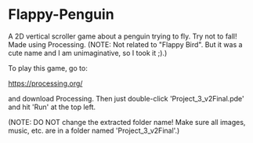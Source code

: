 # Flappy-Penguin
A 2D vertical scroller game about a penguin trying to fly. Try not to fall!
Made using Processing. (NOTE: Not related to "Flappy Bird". But it was a cute name and I am unimaginative, so I took it ;).)

To play this game, go to:

https://processing.org/

and download Processing.
Then just double-click 'Project_3_v2Final.pde' and hit 'Run' at the top left.

(NOTE: DO NOT change the extracted folder name! Make sure all images, music, etc. are in a folder named 'Project_3_v2Final'.)
